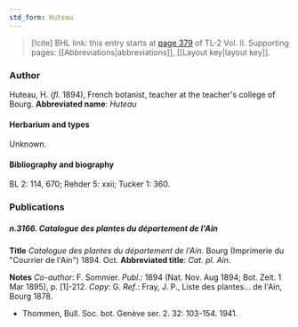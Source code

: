 ```yaml
---
std_form: Huteau
---
```


> [!cite] BHL link: this entry starts at [page 379](https://www.biodiversitylibrary.org/page/33068621) of TL-2 Vol. II.
> Supporting pages: [[Abbreviations|abbreviations]], [[Layout key|layout key]].

### Author

Huteau, H. (*fl*. 1894), French botanist, teacher at the teacher's college of Bourg. 
**Abbreviated name**: *Huteau*

#### Herbarium and types

Unknown.

#### Bibliography and biography

BL 2: 114, 670; Rehder 5: xxii; Tucker 1: 360.

### Publications

##### n.3166. Catalogue des plantes du département de l'Ain

**Title**
*Catalogue des plantes du département de l'Ain*. Bourg (Imprimerie du "Courrier de l'Ain") 1894. Oct.
**Abbreviated title**: *Cat. pl. Ain*.

**Notes**
*Co-author*: F. Sommier.
*Publ*.: 1894 (Nat. Nov. Aug 1894; Bot. Zeit. 1 Mar 1895), p. \[1\]-212. *Copy*: G.
*Ref*.: Fray, J. P., Liste des plantes... de l'Ain, Bourg 1878.
- Thommen, Bull. Soc. bot. Genève ser. 2. 32: 103-154. 1941.


